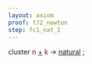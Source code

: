 ```yaml
---
layout: axiom
proof: t72_newton
step: fc1_nat_1
---
```


<div class="mizar">
<a NAME="FC1"><span class="kw">cluster </span></a><font color="Maroon" title="c1">n</font> <a href="http://grid01.ciirc.cvut.cz/~mptp/7.13.01_4.181.1147/html/xcmplx_0.html#K2" title="XCMPLX_0:func.2">+</a> <font color="Maroon" title="c2">k</font><span class="kw"> -&gt; </span> <a href="http://grid01.ciirc.cvut.cz/~mptp/7.13.01_4.181.1147/html/ordinal1.html#V7" title="ORDINAL1:attr.7">natural</a>  ;<br>
</div>
